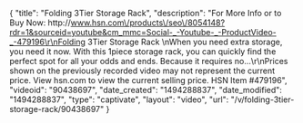 {
    "title": "Folding 3Tier Storage Rack",
    "description": "For More Info or to Buy Now: http:\/\/www.hsn.com\/products\/seo\/8054148?rdr=1&sourceid=youtube&cm_mmc=Social-_-Youtube-_-ProductVideo-_-479196\r\nFolding 3Tier Storage Rack  \nWhen you need extra storage, you need it now. With this 1piece storage rack, you can quickly find the perfect spot for all your odds and ends. Because it requires no...\r\nPrices shown on the previously recorded video may not represent the current price.  View hsn.com to view the current selling price. HSN Item #479196",
    "videoid": "90438697",
    "date_created": "1494288837",
    "date_modified": "1494288837",
    "type": "captivate",
    "layout": "video",
    "url": "\/v\/folding-3tier-storage-rack\/90438697"
}